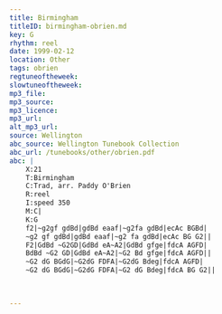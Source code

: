 ```yaml
---
title: Birmingham
titleID: birmingham-obrien.md
key: G
rhythm: reel
date: 1999-02-12
location: Other
tags: obrien
regtuneoftheweek:
slowtuneoftheweek:
mp3_file:
mp3_source:
mp3_licence:
mp3_url:
alt_mp3_url:
source: Wellington
abc_source: Wellington Tunebook Collection
abc_url: /tunebooks/other/obrien.pdf
abc: |
    X:21
    T:Birmingham
    C:Trad, arr. Paddy O'Brien
    R:reel
    I:speed 350
    M:C|
    K:G
    f2|~g2gf gdBd|gdBd eaaf|~g2fa gdBd|ecAc BGBd|
    ~g2 gf gdBd|gdBd eaaf|~g2 fa gdBd|ecAc BG G2||
    F2|GdBd ~G2GD|GdBd eA~A2|GdBd gfge|fdcA AGFD|
    BdBd ~G2 GD|GdBd eA~A2|~G2 Bd gfge|fdcA AGFD||
    ~G2 dG BGdG|~G2dG FDFA|~G2dG Bdeg|fdcA AGFD|
    ~G2 dG BGdG|~G2dG FDFA|~G2 dG Bdeg|fdcA BG G2||
    
    

---
```

